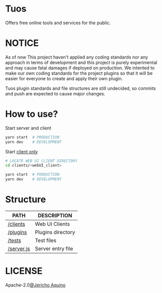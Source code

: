 # Tuos

Offers free online tools and services for the public.

# NOTICE

As of now This project haven't applied any coding standards nor any approach in terms of development and this project is purely experimental and may cause fatal damages if deployed on production. We intented to make our own coding standards for the project plugins so that it will be easier for everyone to create and apply their own plugin.

Tuos plugin standards and file structures are still undecided, so commits and push are expected to cause major changes.

# How to use?

Start server and client
```bash
yarn start  # PRODUCTION
yarn dev    # DEVELOPMENT
```

Start [client only](https://github.com/eru123/tuos/tree/main/clients)
```bash
# LOCATE WEB UI CLIENT DIRECTORY
cd clients/<webUI_client>

yarn start  # PRODUCTION
yarn dev    # DEVELOPMENT
```

# Structure

| PATH  | DESCRIPTION   |
|-------|---------------|
| [/clients](https://github.com/eru123/tuos/tree/main/clients) | Web UI Clients |
| [/plugins](https://github.com/eru123/tuos/tree/main/plugins)  | Plugins directory  |
| [/tests](https://github.com/eru123/tuos/tree/main/tests)  | Test files  |
| [/server.js](https://github.com/skiddph/tuos/blob/main/server.js)  | Server entry file  |

# LICENSE
Apache-2.0[@Jericho Aquino](https://github.com/eru123)
